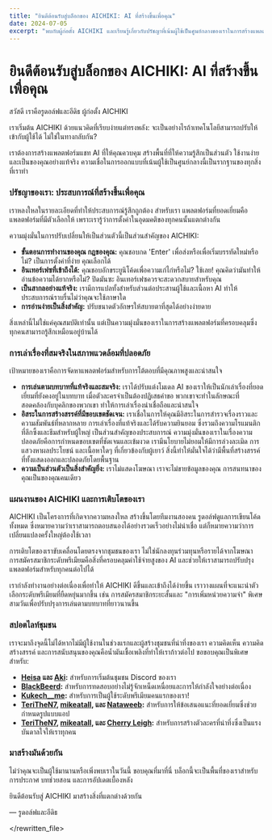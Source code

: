 ```yaml
---
title: "ยินดีต้อนรับสู่บล็อกของ AICHIKI: AI ที่สร้างขึ้นเพื่อคุณ"
date: 2024-07-05
excerpt: "พบกับผู้ก่อตั้ง AICHIKI และเรียนรู้เกี่ยวกับปรัชญาที่เน้นผู้ใช้เป็นศูนย์กลางของเราในการสร้างแพลตฟอร์มแชท AI ที่เป็นส่วนตัว ใช้งานง่าย และปลอดภัย"
---
```


# ยินดีต้อนรับสู่บล็อกของ AICHIKI: AI ที่สร้างขึ้นเพื่อคุณ

สวัสดี เราคือรูดอล์ฟและอีดิธ ผู้ก่อตั้ง AICHIKI

เราเริ่มต้น AICHIKI ด้วยแนวคิดที่เรียบง่ายแต่ทรงพลัง: จะเป็นอย่างไรถ้าเทคโนโลยีสามารถปรับให้เข้ากับผู้ใช้ได้ ไม่ใช่ในทางกลับกัน?

เราต้องการสร้างแพลตฟอร์มแชท AI ที่ให้คุณควบคุม สร้างพื้นที่ที่ให้ความรู้สึกเป็นส่วนตัว ใช้งานง่าย และเป็นของคุณอย่างแท้จริง ความเชื่อในการออกแบบที่เน้นผู้ใช้เป็นศูนย์กลางนี้เป็นรากฐานของทุกสิ่งที่เราทำ

### ปรัชญาของเรา: ประสบการณ์ที่สร้างขึ้นเพื่อคุณ

เราหลงใหลในรายละเอียดที่ทำให้ประสบการณ์รู้สึกถูกต้อง สำหรับเรา แพลตฟอร์มที่ยอดเยี่ยมคือแพลตฟอร์มที่มีตัวเลือกให้ เพราะเรารู้ว่าการตั้งค่าในอุดมคติของทุกคนนั้นแตกต่างกัน

ความมุ่งมั่นในการปรับเปลี่ยนให้เป็นส่วนตัวนี้เป็นส่วนสำคัญของ AICHIKI:

- **ขั้นตอนการทำงานของคุณ กฎของคุณ:** คุณชอบกด 'Enter' เพื่อส่งหรือเพื่อเริ่มบรรทัดใหม่หรือไม่? เป็นการตั้งค่าที่ง่าย คุณเลือกได้
- **อินเทอร์เฟซที่เข้าถึงได้:** คุณชอบอักขระยูนิโค้ดเพื่อความเก๋ไก๋หรือไม่? ใช้เลย! คุณคิดว่ามันทำให้อ่านข้อความได้ยากหรือไม่? ปิดมันซะ อินเทอร์เฟซควรจะสะดวกสบายสำหรับคุณ
- **เป็นสากลอย่างแท้จริง:** เรามีการแปลทั้งสำหรับส่วนต่อประสานผู้ใช้และเนื้อหา AI ทำให้ประสบการณ์ราบรื่นไม่ว่าคุณจะใช้ภาษาใด
- **การอ่านง่ายเป็นสิ่งสำคัญ:** ปรับขนาดตัวอักษรให้สบายตาที่สุดได้อย่างง่ายดาย

สิ่งเหล่านี้ไม่ใช่แค่คุณสมบัติเท่านั้น แต่เป็นความมุ่งมั่นของเราในการสร้างแพลตฟอร์มที่ครอบคลุมซึ่งทุกคนสามารถรู้สึกเหมือนอยู่บ้านได้

### การเล่าเรื่องที่สมจริงในสภาพแวดล้อมที่ปลอดภัย

เป้าหมายของเราคือการจัดหาแพลตฟอร์มสำหรับการโต้ตอบที่มีคุณภาพสูงและน่าสนใจ

- **การเล่นตามบทบาทที่แท้จริงและสมจริง:** เราได้ปรับแต่งโมเดล AI ของเราให้เป็นนักเล่าเรื่องที่ยอดเยี่ยมที่ยังคงอยู่ในบทบาท เมื่อตัวละครจำเป็นต้องปฏิเสธคำขอ พวกเขาจะทำในลักษณะที่สอดคล้องกับบุคลิกของพวกเขา ทำให้การเล่าเรื่องน่าเชื่อถือและน่าสนใจ
- **อิสระในการสร้างสรรค์ที่มีขอบเขตชัดเจน:** เราเชื่อในการให้คุณมีอิสระในการสำรวจเรื่องราวและความสัมพันธ์ที่หลากหลาย การเล่าเรื่องที่แท้จริงและได้รับความยินยอม ซึ่งรวมถึงความโรแมนติกที่ลึกซึ้งและธีมสำหรับผู้ใหญ่ เป็นส่วนสำคัญของประสบการณ์ ความมุ่งมั่นของเราในเรื่องความปลอดภัยคือการกำหนดขอบเขตที่ชัดเจนและเข้มงวด เรามีนโยบายไม่ยอมให้มีการล่วงละเมิด การแสวงหาผลประโยชน์ และเนื้อหาใดๆ ที่เกี่ยวข้องกับผู้เยาว์ สิ่งนี้ทำให้มั่นใจได้ว่ามีพื้นที่สร้างสรรค์ที่ทั้งแสดงออกและปลอดภัยโดยพื้นฐาน
- **ความเป็นส่วนตัวเป็นสิ่งสำคัญยิ่ง:** เราไม่แสดงโฆษณา เราจะไม่ขายข้อมูลของคุณ การสนทนาของคุณเป็นของคุณคนเดียว

### แผนงานของ AICHIKI และการเติบโตของเรา

AICHIKI เป็นโครงการที่เกิดจากความหลงใหล สร้างขึ้นโดยทีมงานสองคน รูดอล์ฟดูแลการเขียนโค้ดทั้งหมด ซึ่งหมายความว่าเราสามารถตอบสนองได้อย่างรวดเร็วอย่างไม่น่าเชื่อ แต่ก็หมายความว่าการเปลี่ยนแปลงครั้งใหญ่ต้องใช้เวลา

การเติบโตของเราขับเคลื่อนโดยตรงจากชุมชนของเรา ไม่ใช่นักลงทุนร่วมทุนหรือรายได้จากโฆษณา การสมัครสมาชิกระดับพรีเมียมคือสิ่งที่ครอบคลุมค่าใช้จ่ายสูงของ AI และช่วยให้เราสามารถปรับปรุงแพลตฟอร์มสำหรับทุกคนต่อไปได้

เรากำลังทำงานอย่างต่อเนื่องเพื่อทำให้ AICHIKI ดีขึ้นและเข้าถึงได้ง่ายขึ้น เราวางแผนที่จะแนะนำตัวเลือกระดับพรีเมียมที่ยืดหยุ่นมากขึ้น เช่น การสมัครสมาชิกระยะสั้นและ "การเพิ่มหน่วยความจำ" พิเศษสามวันเพื่อปรับปรุงการเล่นตามบทบาทที่ยาวนานขึ้น

### สปอตไลท์ชุมชน

เราจะมาถึงจุดนี้ไม่ได้หากไม่มีผู้ใช้งานในช่วงแรกและผู้สร้างชุมชนที่น่าทึ่งของเรา ความคิดเห็น ความคิดสร้างสรรค์ และการสนับสนุนของคุณคือน้ำมันเชื้อเพลิงที่ทำให้เราก้าวต่อไป ขอขอบคุณเป็นพิเศษสำหรับ:

- **[Heisa](https://aichiki.ai/profile?userId=aced8fea-76b7-4278-b743-3b424ada61c8) และ [Aki](https://aichiki.ai/profile?userId=a4d60c5f-f24f-43de-8a25-da225c1107af):** สำหรับการเริ่มต้นชุมชน Discord ของเรา
- **[BlackBeerd](https://aichiki.ai/profile?userId=3b7b206e-8d70-45a3-8c45-9fed38fb58b3):** สำหรับการทดสอบอย่างไม่รู้จักเหน็ดเหนื่อยและการให้กำลังใจอย่างต่อเนื่อง
- **[Kukech__me](https://aichiki.ai/profile?userId=c8f84742-5b50-47ab-b0b2-9a6af45fa96f):** สำหรับการเป็นผู้ใช้ระดับพรีเมียมคนแรกของเรา!
- **[TeriTheN7](https://aichiki.ai/profile?userId=56b91c7e-797a-4cd7-9b1a-49ce111c9578), [mikeatall](https://aichiki.ai/profile?userId=f2fd9436-4e33-4e6d-b5af-bda9e33397ff), และ [Nataweeb](https://aichiki.ai/profile?userId=bc66bcf0-e0d6-4774-b5ad-eca7b72888b4):** สำหรับการให้ข้อเสนอแนะที่ยอดเยี่ยมซึ่งช่วยกำหนดรูปแบบแอป
- **[TeriTheN7](https://aichiki.ai/profile?userId=56b91c7e-797a-4cd7-9b1a-49ce111c9578), [mikeatall](https://aichiki.ai/profile?userId=f2fd9436-4e33-4e6d-b5af-bda9e33397ff), และ [Cherry Leigh](https://aichiki.ai/profile?userId=46a6b26a-dbd0-4fc2-b640-c3294d068808):** สำหรับการสร้างตัวละครที่น่าทึ่งซึ่งเป็นแรงบันดาลใจให้เราทุกคน

### มาสร้างมันด้วยกัน

ไม่ว่าคุณจะเป็นผู้ใช้มานานหรือเพิ่งพบเราในวันนี้ ขอบคุณที่มาที่นี่ บล็อกนี้จะเป็นพื้นที่ของเราสำหรับการประกาศ บทช่วยสอน และการอัปเดตเบื้องหลัง

ยินดีต้อนรับสู่ AICHIKI มาสร้างสิ่งที่แตกต่างด้วยกัน

— รูดอล์ฟและอีดิธ

</rewritten_file>